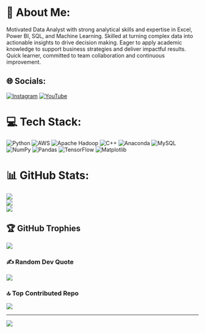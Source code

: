 # 💫 About Me:
Motivated Data Analyst with strong analytical skills and expertise in Excel, Power BI, SQL, and Machine Learning. Skilled at turning complex data into actionable insights to drive decision making. Eager to apply academic knowledge to support business strategies and deliver impactful results. Quick learner, committed to team collaboration and continuous improvement.


## 🌐 Socials:
[![Instagram](https://img.shields.io/badge/Instagram-%23E4405F.svg?logo=Instagram&logoColor=white)](https://instagram.com/itshibiii) [![YouTube](https://img.shields.io/badge/YouTube-%23FF0000.svg?logo=YouTube&logoColor=white)](https://youtube.com/@shibitheanalyst) 

# 💻 Tech Stack:
![Python](https://img.shields.io/badge/python-3670A0?style=for-the-badge&logo=python&logoColor=ffdd54) ![AWS](https://img.shields.io/badge/AWS-%23FF9900.svg?style=for-the-badge&logo=amazon-aws&logoColor=white) ![Apache Hadoop](https://img.shields.io/badge/Apache%20Hadoop-66CCFF?style=for-the-badge&logo=apachehadoop&logoColor=black) ![C++](https://img.shields.io/badge/c++-%2300599C.svg?style=for-the-badge&logo=c%2B%2B&logoColor=white) ![Anaconda](https://img.shields.io/badge/Anaconda-%2344A833.svg?style=for-the-badge&logo=anaconda&logoColor=white) ![MySQL](https://img.shields.io/badge/mysql-4479A1.svg?style=for-the-badge&logo=mysql&logoColor=white) ![NumPy](https://img.shields.io/badge/numpy-%23013243.svg?style=for-the-badge&logo=numpy&logoColor=white) ![Pandas](https://img.shields.io/badge/pandas-%23150458.svg?style=for-the-badge&logo=pandas&logoColor=white) ![TensorFlow](https://img.shields.io/badge/TensorFlow-%23FF6F00.svg?style=for-the-badge&logo=TensorFlow&logoColor=white) ![Matplotlib](https://img.shields.io/badge/Matplotlib-%23ffffff.svg?style=for-the-badge&logo=Matplotlib&logoColor=black)
# 📊 GitHub Stats:
![](https://github-readme-stats.vercel.app/api?username=shibiyasvanth&theme=merko&hide_border=false&include_all_commits=true&count_private=true)<br/>
![](https://github-readme-streak-stats.herokuapp.com/?user=shibiyasvanth&theme=merko&hide_border=false)<br/>
![](https://github-readme-stats.vercel.app/api/top-langs/?username=shibiyasvanth&theme=merko&hide_border=false&include_all_commits=true&count_private=true&layout=compact)

## 🏆 GitHub Trophies
![](https://github-profile-trophy.vercel.app/?username=shibiyasvanth&theme=gruvbox&no-frame=false&no-bg=true&margin-w=4)

### ✍️ Random Dev Quote
![](https://quotes-github-readme.vercel.app/api?type=vetical&theme=radical)

### 🔝 Top Contributed Repo
![](https://github-contributor-stats.vercel.app/api?username=shibiyasvanth&limit=5&theme=dark&combine_all_yearly_contributions=true)

---
[![](https://visitcount.itsvg.in/api?id=shibiyasvanth&icon=0&color=0)](https://visitcount.itsvg.in)

<!-- Proudly created with GPRM ( https://gprm.itsvg.in ) -->
